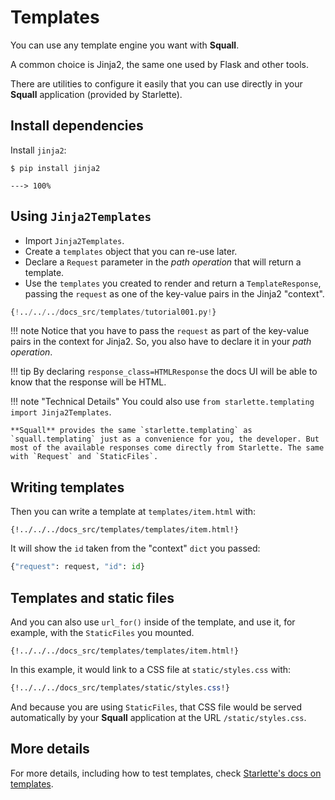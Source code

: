 # Templates

You can use any template engine you want with **Squall**.

A common choice is Jinja2, the same one used by Flask and other tools.

There are utilities to configure it easily that you can use directly in your **Squall** application (provided by Starlette).

## Install dependencies

Install `jinja2`:

<div class="termy">

```console
$ pip install jinja2

---> 100%
```

</div>

## Using `Jinja2Templates`

* Import `Jinja2Templates`.
* Create a `templates` object that you can re-use later.
* Declare a `Request` parameter in the *path operation* that will return a template.
* Use the `templates` you created to render and return a `TemplateResponse`, passing the `request` as one of the key-value pairs in the Jinja2 "context".

```Python hl_lines="4  11  15-16"
{!../../../docs_src/templates/tutorial001.py!}
```

!!! note
    Notice that you have to pass the `request` as part of the key-value pairs in the context for Jinja2. So, you also have to declare it in your *path operation*.

!!! tip
    By declaring `response_class=HTMLResponse` the docs UI will be able to know that the response will be HTML.

!!! note "Technical Details"
    You could also use `from starlette.templating import Jinja2Templates`.

    **Squall** provides the same `starlette.templating` as `squall.templating` just as a convenience for you, the developer. But most of the available responses come directly from Starlette. The same with `Request` and `StaticFiles`.

## Writing templates

Then you can write a template at `templates/item.html` with:

```jinja hl_lines="7"
{!../../../docs_src/templates/templates/item.html!}
```

It will show the `id` taken from the "context" `dict` you passed:

```Python
{"request": request, "id": id}
```

## Templates and static files

And you can also use `url_for()` inside of the template, and use it, for example, with the `StaticFiles` you mounted.

```jinja hl_lines="4"
{!../../../docs_src/templates/templates/item.html!}
```

In this example, it would link to a CSS file at `static/styles.css` with:

```CSS hl_lines="4"
{!../../../docs_src/templates/static/styles.css!}
```

And because you are using `StaticFiles`, that CSS file would be served automatically by your **Squall** application at the URL `/static/styles.css`.

## More details

For more details, including how to test templates, check <a href="https://www.starlette.io/templates/" class="external-link" target="_blank">Starlette's docs on templates</a>.
